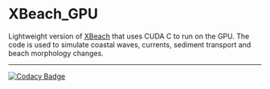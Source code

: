 # XBeach_GPU
Lightweight version of [XBeach](https://oss.deltares.nl/web/xbeach/ "XBeach Homepage") that uses CUDA C to run on the GPU. The code is used to simulate coastal waves, currents, sediment transport and beach morphology changes. 
***
[![Codacy Badge](https://api.codacy.com/project/badge/Grade/688613b28d894c73bcc47274bb936713)](https://www.codacy.com/project/CyprienBosserelle/xbeach_gpu/dashboard?utm_source=github.com&amp;utm_medium=referral&amp;utm_content=CyprienBosserelle/xbeach_gpu&amp;utm_campaign=Badge_Grade_Dashboard)
